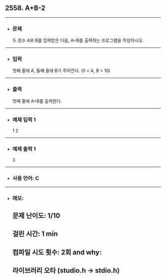 ## 2558. A+B-2

---

- ### 문제

  두 정수 A와 B를 입력받은 다음, A+B를 출력하는 프로그램을 작성하시오.
  
---


- ### 입력
  
  첫째 줄에 A, 둘째 줄에 B가 주어진다. (0 < A, B < 10)


---

- ### 출력

  첫째 줄에 A+B를 출력한다.

---
 
- ### 예제 입력 1 

  1
  2

---

- ### 예제 출력 1 

  3
  
---

- ### 사용 언어: C

---

- ### 메모:

  ## 문제 난이도: 1/10
  ## 걸린 시간: 1 min
  ## 컴파일 시도 횟수: 2회 and why:
  ## 라이브러리 오타 (studio.h -> stdio.h)
  
